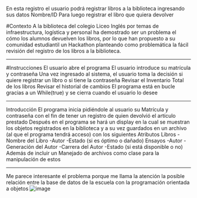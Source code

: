 En esta registro el usuario podrá registrar libros a la biblioteca ingresando sus datos Nombre/ID 
Para luego registrar el libro que quiera devolver

#Contexto 
A la biblioteca del colegio Liceo Inglés por temas de infraestructura, logística y personal ha demostrado ser un problema el cómo los alumnos devuelven los libros, por lo que han propuesto a su comunidad estudiantil un Hackathon planteando como problemática la fácil revisión del registro de los libros a la biblioteca.
______________________________________________________________________________________
#Instrucciones 
El usuario abre el programa 
El usuario introduce su matrícula y contraseña
Una vez ingresado al sistema, el usuario toma la decisión si quiere registrar un libro o si tiene la contraseña 
Revisar el Inventario Total de los libros 
Revisar el historial de cambios
El programa está en bucle gracias a un While(true) y se cierra cuando el usuario lo desee
_____________________________________________________________________________________
Introducción 
El programa inicia pidiéndole al usuario su Matrícula y contraseña con el fin de tener un registro de quien devolvió el artículo prestado
Después en el programa se hará un display en la cual se muestran los objetos registrados en la biblioteca y a su vez guardados en un archivo (al que el programa tendrá acceso) con los siguientes Atributos
Libros 
-Nombre del Libro -Autor -Estado (si es óptimo o dañado)
Ensayos 
-Autor -Generación del Autor -Carrera del Autor -Estado (si está disponible o no)
Además de incluir un Manejado de archivos como clase para la manipulación de estos
____________________________________________________________________________________
Me parece interesante el problema porque me llama la atención la posible relación entre la base de datos de la escuela con la programación orientada a objetos
![image](https://user-images.githubusercontent.com/54047744/204120557-f6b52d50-e03f-4ba7-ac7c-15ee38d27018.png)


